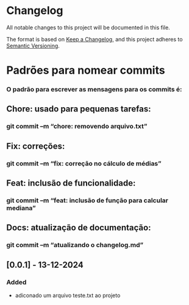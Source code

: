 # Changelog

All notable changes to this project will be documented in this file.

The format is based on [Keep a Changelog](https://keepachangelog.com/en/1.1.0/),
and this project adheres to [Semantic Versioning](https://semver.org/spec/v2.0.0.html).


# Padrões para nomear commits
### O padrão para escrever as mensagens para os commits é:
## Chore: usado para pequenas tarefas:
### git commit –m “chore: removendo arquivo.txt”
## Fix: correções:
### git commit –m “fix: correção no cálculo de médias”
## Feat: inclusão de funcionalidade:
### git commit –m “feat: inclusão de função para calcular mediana”
## Docs: atualização de documentação:
### git commit –m “atualizando o changelog.md”


## [0.0.1] - 13-12-2024

### Added

- adiconado um arquivo teste.txt ao projeto